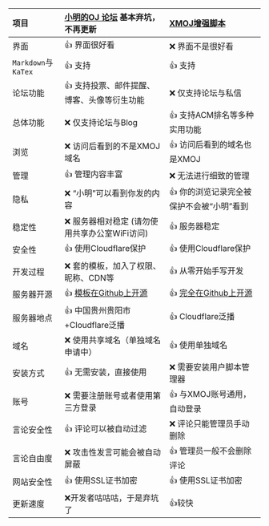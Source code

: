 | 项目                | [小明的OJ 论坛](https://xmoj.flarum.cloud/) 基本弃坑，不再更新              | [XMOJ增强脚本](https://web.xmoj-bbs.tech/)                          |
| :------------------ | :---------------------------------------------------------- | :---------------------------------------------------------------------- |
| 界面                | :+1: 界面很好看                                             | :x: 界面不是很好看                                                      |
| `Markdown`与`KaTex` | :+1: 支持                                                   | :+1: 支持                                                               |
| 论坛功能            | :+1: 支持投票、邮件提醒、博客、头像等衍生功能               | :x: 仅支持论坛与私信                                                    |
| 总体功能            | :x: 仅支持论坛与Blog                                        | :+1: 支持ACM排名等多种实用功能                                          |
| 浏览                | :x: 访问后看到的不是XMOJ域名                                | :+1: 访问后看到的域名也是XMOJ                                           |
| 管理                | :+1: 管理内容丰富                                           | :x: 无法进行细致的管理                                                  |
| 隐私                | :x: “小明”可以看到你发的内容                                | :+1:  你的浏览记录完全被保护不会被“小明”看到                            |
| 稳定性              | :x: 服务器相对稳定 (请勿使用共享办公室WiFi访问)             | :+1: 服务器稳定                                                         |
| 安全性              | :+1: 使用Cloudflare保护                                     | :+1: 使用Cloudflare保护                                                 |
| 开发过程            | :x: 套的模板，加入了权限、昵称、CDN等                       | :+1: 从零开始手写开发                                                   |
| 服务器开源          | :+1: [模板在Github上开源](https://github.com/flarum/flarum) | :+1: [完全在Github上开源](https://github.com/PythonSmall-Q/XMOJ-Script) |
| 服务器地点          | :+1: 中国贵州贵阳市+Cloudflare泛播                          | :+1: Cloudflare泛播                                                     |
| 域名                | :x: 使用共享域名（单独域名申请中）                          | :+1: 使用单独域名                                                       |
| 安装方式            | :+1: 无需安装，直接使用                                     | :x: 需要安装用户脚本管理器                                              |
| 账号                | :x: 需要注册账号或者使用第三方登录                          | :+1: 与XMOJ账号通用，自动登录                                           |
| 言论安全性          | :+1: 评论可以被自动过滤                                     | :x: 评论只能管理员手动删除                                              |
| 言论自由度          | :x: 攻击性发言可能会被自动屏蔽                              | :+1: 管理员一般不会删除评论                                             |
| 网站安全性          | :+1: 使用SSL证书加密                                        | :+1: 使用SSL证书加密                                                    |
| 更新速度            | :x:开发者咕咕咕，于是弃坑了                                                     | :+1:较快                                                                |
